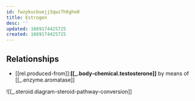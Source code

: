 ```yaml
---
id: fwzpkucbuejj3qwz7h6gho0
title: Estrogen
desc: ''
updated: 1669174425725
created: 1669174425725
---
```


## Relationships
- [[rel.produced-from]]:**[[_.body-chemical.testosterone]]** by means of [[_.enzyme.aromatase]]

![[_.steroid.diagram-steroid-pathway-conversion]]


